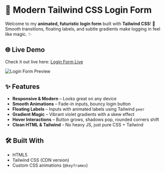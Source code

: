 # 🚀 Modern Tailwind CSS Login Form

Welcome to my **animated, futuristic login form** built with **Tailwind CSS**! 💜  
Smooth transitions, floating labels, and subtle gradients make logging in feel like magic. ✨


## 🌐 Live Demo

Check it out live here: [Login Form Live](https://tirth-web-dev.github.io/Login-form/)

![Login Form Preview](./preview.png) <!-- Add your screenshot here -->


## ✨ Features

- **Responsive & Modern** – Looks great on any device  
- **Smooth Animations** – Fade-in inputs, bouncy login button  
- **Floating Labels** – Inputs with animated labels using Tailwind `peer`  
- **Gradient Magic** – Vibrant violet gradients with a skew effect  
- **Hover Interactions** – Button grows, shadows pop, rounded corners shift  
- **Clean HTML & Tailwind** – No heavy JS, just pure CSS + Tailwind  

## 🛠️ Built With

- HTML5  
- Tailwind CSS (CDN version)  
- Custom CSS animations (`@keyframes`)  
